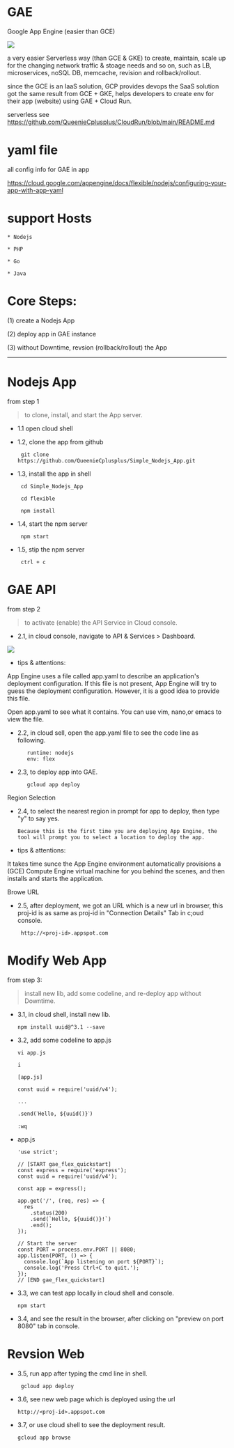 # GAE
Google App Engine (easier than GCE)

![](https://raw.githubusercontent.com/QueenieCplusplus/GAE/main/gae.jpg)

a very easier Serverless way (than GCE & GKE) to create, maintain, scale up for the changing network traffic & stoage needs and so on, such as LB, microservices, noSQL DB, memcache, revision and rollback/rollout.

since the GCE is an IaaS solution, GCP provides devops the SaaS solution got the same result from GCE + GKE, helps developers to create env for their app (website) using GAE + Cloud Run.

serverless see https://github.com/QueenieCplusplus/CloudRun/blob/main/README.md

# yaml file 

all config info for GAE in app

https://cloud.google.com/appengine/docs/flexible/nodejs/configuring-your-app-with-app-yaml

# support Hosts 

    * Nodejs

    * PHP

    * Go

    * Java

# Core Steps:

(1) create a Nodejs App

(2) deploy app in GAE instance

(3) without Downtime, revsion (rollback/rollout) the App

-----

# Nodejs App

from step 1

> to clone, install, and start the App server.

* 1.1 open cloud shell

* 1.2, clone the app from github

       git clone https://github.com/QueenieCplusplus/Simple_Nodejs_App.git

* 1.3, install the app in shell

       cd Simple_Nodejs_App
       
       cd flexible
       
       npm install

* 1.4, start the npm server

       npm start

* 1.5, stip the npm server

       ctrl + c
       
# GAE API

from step 2

> to activate (enable) the API Service in Cloud console.

* 2.1, in cloud console, navigate to API & Services > Dashboard.

![](https://raw.githubusercontent.com/QueenieCplusplus/GAE/main/activate%20api.png)

* tips & attentions:

App Engine uses a file called app.yaml to describe an application's deployment configuration. If this file is not present, App Engine will try to guess the deployment configuration. However, it is a good idea to provide this file.

Open app.yaml to see what it contains. You can use vim, nano,or emacs to view the file.

* 2.2, in cloud sell, open the app.yaml file to see the code line as following.

         runtime: nodejs
         env: flex
         
* 2.3, to deploy app into GAE.

         gcloud app deploy

Region Selection

* 2.4, to select the nearest region in prompt for app to deploy, then type "y" to say yes.

      Because this is the first time you are deploying App Engine, the tool will prompt you to select a location to deploy the app.

* tips & attentions:

It takes time sunce the App Engine environment automatically provisions a (GCE) Compute Engine virtual machine for you behind the scenes, and then installs and starts the application.

Browe URL

* 2.5, after deployment, we got an URL which is a new url in browser, this proj-id is as same as proj-id in "Connection Details" Tab in c;oud console.

       http://<proj-id>.appspot.com 

# Modify Web App

from step 3:

> install new lib, add some codeline, and re-deploy app without Downtime.

* 3.1, in cloud shell, install new lib.

      npm install uuid@^3.1 --save
      
* 3.2, add some codeline to app.js

      vi app.js
      
      i
      
      [app.js]
      
      const uuid = require('uuid/v4');
      
      ...
      
      .send(ˋHello, ${uuid()}ˋ)
      
      :wq
      
* app.js

      'use strict';

      // [START gae_flex_quickstart]
      const express = require('express');
      const uuid = require('uuid/v4');

      const app = express();

      app.get('/', (req, res) => {
        res
          .status(200)
          .send(`Hello, ${uuid()}!`)
          .end();
      });

      // Start the server
      const PORT = process.env.PORT || 8080;
      app.listen(PORT, () => {
        console.log(`App listening on port ${PORT}`);
        console.log('Press Ctrl+C to quit.');
      });
      // [END gae_flex_quickstart]
      
 * 3.3, we can test app locally in cloud shell and console.
 
       npm start
       
 * 3.4, and see the result in the browser, after clicking on "preview on port 8080" tab in console.

# Revsion Web

* 3.5, run app after typing the cmd line in shell.

       gcloud app deploy
       
 * 3.6, see new web page which is deployed using the url 
 
       http://<proj-id>.appspot.com 
 
 * 3.7, or use cloud shell to see the deployment result.
 
       gcloud app browse
